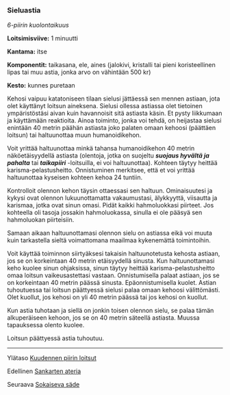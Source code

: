 ### Sieluastia

*6-piirin kuolontaikuus*

**Loitsimisviive:** 1 minuutti

**Kantama:** itse

**Komponentit:** taikasana, ele, aines (jalokivi, kristalli tai pieni koristeellinen lipas tai muu astia, jonka arvo on vähintään 500 kr)

**Kesto:** kunnes puretaan

Kehosi vaipuu katatoniseen tilaan sielusi jättäessä sen mennen astiaan, jota olet käyttänyt loitsun aineksena. Sielusi ollessa astiassa olet tietoinen ympäristöstäsi aivan kuin havannoisit sitä astiasta käsin. Et pysty liikkumaan ja käyttämään reaktioita. Ainoa toiminto, jonka voi tehdä, on heijastaa sielusi enintään 40 metrin päähän astiasta joko palaten omaan kehoosi (päättäen loitsun) tai haltuunottaa muun humanoidikehon.

Voit yrittää haltuunottaa minkä tahansa humanoidikehon 40 metrin näköetäisyydellä astiasta (olentoja, jotka on suojeltu ***suojaus hyvältä ja pahalta*** tai ***taikapiiri*** -loitsuilla, ei voi haltuunottaa). Kohteen täytyy heittää karisma-pelastusheitto. Onnistuminen merkitsee, että et voi yrittää haltuunottaa kyseisen kohteen kehoa 24 tuntiin.

Kontrolloit olennon kehon täysin ottaessasi sen haltuun. Ominaisuutesi ja kykysi ovat olennon lukuunottamatta vakaumustasi, älykkyyttä, viisautta ja karismaa, jotka ovat sinun omasi. Pidät kaikki hahmoluokkasi piirteet. Jos kohteella oli tasoja jossakin hahmoluokassa, sinulla ei ole pääsyä sen hahmoluokan piirteisiin.

Samaan aikaan haltuunottamasi olennon sielu on astiassa eikä voi muuta kuin tarkastella sieltä voimattomana maailmaa kykenemättä toimintoihin.

Voit käyttää toiminnon siirtyäksesi takaisin haltuunotetusta kehosta astiaan, jos se on korkeintaan 40 metrin etäisyydellä sinusta. Kun haltuunottamasi keho kuolee sinun ohjaksissa, sinun täytyy heittää karisma-pelastusheitto omaa loitsun vaikeusastettasi vastaan. Onnistumisella palaat astiaan, jos se on korkeintaan 40 metrin päässä sinusta. Epäonnistumisella kuolet. Astian tuhoutuessa tai loitsun päättyessä sielusi palaa omaan kehoosi välittömästi. Olet kuollut, jos kehosi on yli 40 metrin päässä tai jos kehosi on kuollut.

Kun astia tuhotaan ja siellä on jonkin toisen olennon sielu, se palaa tämän alkuperäiseen kehoon, jos se on 40 metrin säteellä astiasta. Muussa tapauksessa olento kuolee.

Loitsun päättyessä astia tuhoutuu.

---

Ylätaso [Kuudennen piirin loitsut](6_piirin_loitsut)

Edellinen [Sankarten ateria](Sankarten_ateria)

Seuraava [Sokaiseva säde](Sokaiseva_säde)

